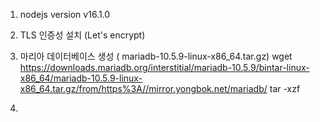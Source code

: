 1. nodejs version v16.1.0
2. TLS 인증성 설치 (Let's encrypt)
3. 마리아 데이터베이스 생성 	( mariadb-10.5.9-linux-x86_64.tar.gz)
	wget https://downloads.mariadb.org/interstitial/mariadb-10.5.9/bintar-linux-x86_64/mariadb-10.5.9-linux-x86_64.tar.gz/from/https%3A//mirror.yongbok.net/mariadb/
	tar -xzf  

4. 